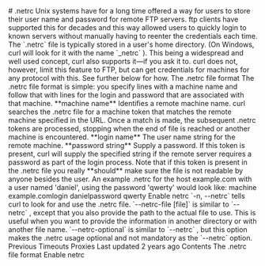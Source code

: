 <a href="netrc.html" class="navButton-94f2579c--pageItemWithChildrenNested-2c5d8183--navButtonClickable-161b88ca--navButtonOpened-6a88552e">
</a>
<a href="telnet.html" class="navButton-94f2579c--pageItemWithChildrenNested-2c5d8183--navButtonClickable-161b88ca">
</a>
# <span class="text-4505230f--DisplayH900-bfb998fa--textContentFamily-49a318e1">.netrc</span>
<span class="text-4505230f--UIH300-2063425d--textUIFamily-5ebd8e40--text-8ee2c8b2">
</span>
<span class="text-4505230f--UIH300-2063425d--textUIFamily-5ebd8e40--text-8ee2c8b2">
</span>
<span class="text-4505230f--TextH400-3033861f--textContentFamily-49a318e1">
<span data-key="3009cdcfd4a64830ae996e3fe991450b">
<span data-offset-key="3009cdcfd4a64830ae996e3fe991450b:0">Unix systems have for a long time offered a way for users to store their user name and password for remote FTP servers. ftp clients have supported this for decades and this way allowed users to quickly login to known servers without manually having to reenter the credentials each time. The </span>
<span data-offset-key="3009cdcfd4a64830ae996e3fe991450b:1">`.netrc`</span>
<span data-offset-key="3009cdcfd4a64830ae996e3fe991450b:2"> file is typically stored in a user's home directory. (On Windows, curl will look for it with the name </span>
<span data-offset-key="3009cdcfd4a64830ae996e3fe991450b:3">`_netrc`</span>
<span data-offset-key="3009cdcfd4a64830ae996e3fe991450b:4">).</span>
</span>
</span>
<span class="text-4505230f--TextH400-3033861f--textContentFamily-49a318e1">
<span data-key="cecbeca41c0145c2ba592c262343a053">
<span data-offset-key="cecbeca41c0145c2ba592c262343a053:0">This being a widespread and well used concept, curl also supports it—if you ask it to. curl does not, however, limit this feature to FTP, but can get credentials for machines for any protocol with this. See further below for how.</span>
</span>
</span>
<span class="text-4505230f--HeadingH700-04e1a2a3--textContentFamily-49a318e1">
<span data-key="fb7459a4479f445b9174ccde21274ddb">
<span data-offset-key="fb7459a4479f445b9174ccde21274ddb:0">The .netrc file format</span>
</span>
</span>
<span class="text-4505230f--TextH400-3033861f--textContentFamily-49a318e1">
<span data-key="45f11cb89d2f4e39b1c1e9670c61d45f">
<span data-offset-key="45f11cb89d2f4e39b1c1e9670c61d45f:0">The .netrc file format is simple: you specify lines with a machine name and follow that with lines for the login and password that are associated with that machine.</span>
</span>
</span>
<span class="text-4505230f--TextH400-3033861f--textContentFamily-49a318e1">
<span data-key="553d621a3c2f436b96ec2cd98af745e6">
<span data-offset-key="553d621a3c2f436b96ec2cd98af745e6:0">**machine name**</span>
</span>
</span>
<span class="text-4505230f--TextH400-3033861f--textContentFamily-49a318e1">
<span data-key="46a6009f4a6a4ce7bd8f87f12d560583">
<span data-offset-key="46a6009f4a6a4ce7bd8f87f12d560583:0">Identifies a remote machine name. curl searches the .netrc file for a machine token that matches the remote machine specified in the URL. Once a match is made, the subsequent .netrc tokens are processed, stopping when the end of file is reached or another machine is encountered.</span>
</span>
</span>
<span class="text-4505230f--TextH400-3033861f--textContentFamily-49a318e1">
<span data-key="ed04964146ba441387e3a57cced58eaf">
<span data-offset-key="ed04964146ba441387e3a57cced58eaf:0">**login name**</span>
</span>
</span>
<span class="text-4505230f--TextH400-3033861f--textContentFamily-49a318e1">
<span data-key="c43e06383c7b47b09ba5ddbde08e4e01">
<span data-offset-key="c43e06383c7b47b09ba5ddbde08e4e01:0">The user name string for the remote machine.</span>
</span>
</span>
<span class="text-4505230f--TextH400-3033861f--textContentFamily-49a318e1">
<span data-key="a7def81ce67147c8a6b8a8d23501a572">
<span data-offset-key="a7def81ce67147c8a6b8a8d23501a572:0">**password string**</span>
</span>
</span>
<span class="text-4505230f--TextH400-3033861f--textContentFamily-49a318e1">
<span data-key="7b8c443f92e843948b54c58a267ec814">
<span data-offset-key="7b8c443f92e843948b54c58a267ec814:0">Supply a password. If this token is present, curl will supply the specified string if the remote server requires a password as part of the login process. Note that if this token is present in the .netrc file you really </span>
<span data-offset-key="7b8c443f92e843948b54c58a267ec814:1">**should**</span>
<span data-offset-key="7b8c443f92e843948b54c58a267ec814:2"> make sure the file is not readable by anyone besides the user.</span>
</span>
</span>
<span class="text-4505230f--TextH400-3033861f--textContentFamily-49a318e1">
<span data-key="701ae52b1e0c4c39b58ba6b2429d7e25">
<span data-offset-key="701ae52b1e0c4c39b58ba6b2429d7e25:0">An example .netrc for the host example.com with a user named 'daniel', using the password 'qwerty' would look like:</span>
</span>
</span>    machine example.comlogin danielpassword qwerty<span class="text-4505230f--HeadingH700-04e1a2a3--textContentFamily-49a318e1">
<span data-key="3e93d1768ec24258b619d0ad3bc1c599">
<span data-offset-key="3e93d1768ec24258b619d0ad3bc1c599:0">Enable netrc</span>
</span>
</span>
<span class="text-4505230f--TextH400-3033861f--textContentFamily-49a318e1">
<span data-key="88424bbeb2df47399f4684a7766b696a">
<span data-offset-key="88424bbeb2df47399f4684a7766b696a:0">`-n, --netrc`</span>
<span data-offset-key="88424bbeb2df47399f4684a7766b696a:1"> tells curl to look for and use the .netrc file.</span>
</span>
</span>
<span class="text-4505230f--TextH400-3033861f--textContentFamily-49a318e1">
<span data-key="bb04ace42bdc4ef88018a4f08c720e33">
<span data-offset-key="bb04ace42bdc4ef88018a4f08c720e33:0">`--netrc-file [file]`</span>
<span data-offset-key="bb04ace42bdc4ef88018a4f08c720e33:1"> is similar to </span>
<span data-offset-key="bb04ace42bdc4ef88018a4f08c720e33:2">`--netrc`</span>
<span data-offset-key="bb04ace42bdc4ef88018a4f08c720e33:3">, except that you also provide the path to the actual file to use. This is useful when you want to provide the information in another directory or with another file name.</span>
</span>
</span>
<span class="text-4505230f--TextH400-3033861f--textContentFamily-49a318e1">
<span data-key="86126acf579b438fb398868a20b3772f">
<span data-offset-key="86126acf579b438fb398868a20b3772f:0">`--netrc-optional`</span>
<span data-offset-key="86126acf579b438fb398868a20b3772f:1"> is similar to </span>
<span data-offset-key="86126acf579b438fb398868a20b3772f:2">`--netrc`</span>
<span data-offset-key="86126acf579b438fb398868a20b3772f:3">, but this option makes the .netrc usage optional and not mandatory as the </span>
<span data-offset-key="86126acf579b438fb398868a20b3772f:4">`--netrc`</span>
<span data-offset-key="86126acf579b438fb398868a20b3772f:5"> option.</span>
</span>
</span>
<a href="timeouts.html" class="reset-3c756112--card-6570f064--whiteCard-fff091a4--cardPrevious-56a5e674">
</a>
<span class="text-4505230f--TextH200-a3425406--textContentFamily-49a318e1">Previous</span>
<span class="text-4505230f--UIH400-4e41e82a--textContentFamily-49a318e1">Timeouts</span>
<a href="proxies.html" class="reset-3c756112--card-6570f064--whiteCard-fff091a4--cardNext-19241c42">
</a>
<span class="text-4505230f--UIH400-4e41e82a--textContentFamily-49a318e1">Proxies</span>
<span class="text-4505230f--TextH200-a3425406--textContentFamily-49a318e1">Last updated 2 years ago</span>
<span class="text-4505230f--InfoH100-1e92e1d1--textContentFamily-49a318e1">Contents</span>
<a href="netrc.html#the-netrc-file-format" class="reset-3c756112--menuItem-aa02f6ec--menuItemLight-757d5235--menuItemInline-173bdf97--pageTocItem-f4427024">
</a>
<span class="text-4505230f--UIH300-2063425d--textContentFamily-49a318e1">
<span class="text-4505230f--UIH200-50ead35f--textContentFamily-49a318e1">The .netrc file format</span>
</span>
<a href="netrc.html#enable-netrc" class="reset-3c756112--menuItem-aa02f6ec--menuItemLight-757d5235--menuItemInline-173bdf97--pageTocItem-f4427024">
</a>
<span class="text-4505230f--UIH300-2063425d--textContentFamily-49a318e1">
<span class="text-4505230f--UIH200-50ead35f--textContentFamily-49a318e1">Enable netrc</span>
</span>
